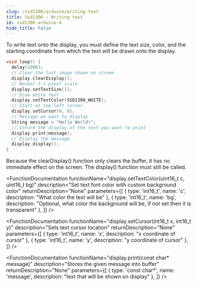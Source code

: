 ```yaml
---  
slug: /ssd1306/arduino/writing-text  
title: Ssd1306 – Writing text
id: ssd1306-arduino-4   
hide_title: False  
---
```


To write text onto the display, you must define the text size, color, and the starting coordinate from which the text will be drawn onto the display.

```cpp
void loop() {
  delay(1000);
  // Clear the last image shown on screen
  display.clearDisplay();
  // Normal 1:1 pixel scale
  display.setTextSize(1);             
  // Draw white text 
  display.setTextColor(SSD1306_WHITE);
  // Start at top-left corner
  display.setCursor(0, 0);
  // Message we want to display             
  String message = "Hello World!";
  // Inform the display of the text you want to print
  display.print(message);
  // Display the message
  display.display();
}
```

<CenteredImage src="/img/ssd1306/text.png" alt="Hello world displayed"/>

<FunctionDocumentation
  functionName="display.clearDisplay()"
  description="Clears contents of display buffer (sets all pixels to off)."
  returnDescription="None"
  parameters={[]}
/>
<WarningBox>Because the clearDisplay() function only clears the buffer, it has no immediate effect on the screen. The display() function must still be called.</WarningBox>

<FunctionDocumentation
  functionName="display.setTextColor(uint16_t c, uint16_t bg)"
  description="Set text font color with custom background color"
  returnDescription="None"
  parameters={[
  { type: 'int16_t', name: 'c', description: "What color the text will be" },
  { type: 'int16_t', name: 'bg', description: "Optional, what color the background will be, if not set then it is transparent" },
  ]}
/>

<FunctionDocumentation
  functionName="display.setCursor(int16_t x, int16_t y)"
  description="Sets text cursor location"
  returnDescription="None"
  parameters={[
  { type: 'int16_t', name: 'x', description: "x coordinate of cursor" },
  { type: 'int16_t', name: 'y', description: "y coordinate of cursor" },
  ]}
/>

<FunctionDocumentation
  functionName="display.print(const char* message)"
  description="Stores the given message into buffer"
  returnDescription="None"
  parameters={[
  { type: 'const char*', name: 'message', description: "text that will be shown on display" },
  ]}
/>